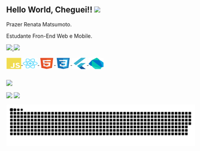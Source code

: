 
## Hello World, Cheguei!!     <img src="https://user-images.githubusercontent.com/83011638/131441790-497c10ff-c70f-4860-8bdb-34b66323880e.png">
      
Prazer Renata Matsumoto.

Estudante Fron-End Web e Mobile.      

 <div>
  <a href="https://github.com/renata-matsumoto">   
  <img height="180em" src="https://github-readme-stats.vercel.app/api?username=renata-matsumoto&show_icons=true&theme=dracula&include_all_commits=true&count_private=true"/>
  <img height="180em" src="https://github-readme-stats.vercel.app/api/top-langs/?username=renata-matsumoto&layout=compact&langs_count=7&theme=dracula"/>
</div>
<div style="display: inline_block"><br>
  <img align="center" alt="Rafa-Js" height="30" width="40" src="https://raw.githubusercontent.com/devicons/devicon/master/icons/javascript/javascript-plain.svg">
  <img align="center" alt="Rafa-React" height="30" width="40" src="https://raw.githubusercontent.com/devicons/devicon/master/icons/react/react-original.svg">
  <img align="center" alt="Rafa-HTML" height="30" width="40" src="https://raw.githubusercontent.com/devicons/devicon/master/icons/html5/html5-original.svg">
  <img align="center" alt="Rafa-CSS" height="30" width="40" src="https://raw.githubusercontent.com/devicons/devicon/master/icons/css3/css3-original.svg">
  <img align="center" alt="Thiago-Flutter" height="30" width="40" src="https://github.com/devicons/devicon/blob/master/icons/flutter/flutter-original.svg">
   <img align="center" alt="Thiago-Dart" height="30" width="40" src="https://github.com/devicons/devicon/blob/master/icons/dart/dart-original.svg">
<link rel="stylesheet" href="https://cdn.jsdelivr.net/gh/devicons/devicon@v2.13.0/devicon.min.css">

</div>
  
  ##
 
<div> 

  <a href="" target="_blank"><img src="https://img.shields.io/badge/-Instagram-%23E4405F?style=for-the-badge&logo=instagram&logoColor=white" target="_blank"></a>
 
  <a href = "mailto:didi.lilica@gmail.com"><img src="https://img.shields.io/badge/-Gmail-%23333?style=for-the-badge&logo=gmail&logoColor=white" target="_blank"></a>
  <a href="https://www.linkedin.com/in/renatas-matsumoto/" target="_blank"><img src="https://img.shields.io/badge/-LinkedIn-%230077B5?style=for-the-badge&logo=linkedin&logoColor=white" target="_blank"></a> 
 
![Snake animation](https://github.com/renata-matsumoto/renata_matsumoto/blob/output/github-contribution-grid-snake.svg)
 
</div>
